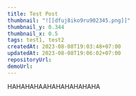 ```yaml
---
title: Test Post
thumbnail: "![[dfuj8iko9ru902345.png]]"
thumbnail_y: 0.344
thumbnail_x: 0.5
tags: test1, test2
createdAt: 2023-08-08T19:03:48+07:00
updatedAt: 2023-08-08T19:06:02+07:00
repositoryUrl: 
demoUrl: 
---
```

HAHAHAHAAHAHAHAHAHAHA